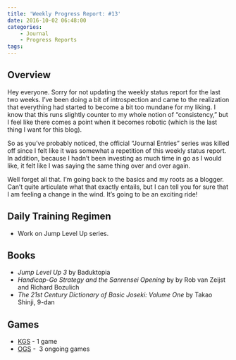 ```yaml
---
title: 'Weekly Progress Report: #13'
date: 2016-10-02 06:48:00
categories:
	- Journal
	- Progress Reports
tags:
---
```


## Overview

Hey everyone. Sorry for not updating the weekly status report for the last two weeks. I’ve been doing a bit of introspection and came to the realization that everything had started to become a bit too mundane for my liking. I know that this runs slightly counter to my whole notion of “consistency,” but I feel like there comes a point when it becomes robotic (which is the last thing I want for this blog).

<!-- more -->

So as you’ve probably noticed, the official “Journal Entries” series was killed off since I felt like it was somewhat a repetition of this weekly status report. In addition, because I hadn’t been investing as much time in go as I would like, it felt like I was saying the same thing over and over again.

Well forget all that. I’m going back to the basics and my roots as a blogger. Can’t quite articulate what that exactly entails, but I can tell you for sure that I am feeling a change in the wind. It’s going to be an exciting ride!

## Daily Training Regimen

*   Work on Jump Level Up series.

## Books

*   _Jump Level Up 3_ by Baduktopia
*   _Handicap-Go Strategy and the Sanrensei Opening_ by by Rob van Zeijst and Richard Bozulich
*   _The 21st Century Dictionary of Basic Joseki: Volume One_ by Takao Shinji, 9-dan

## Games

*   [KGS](http://www.gokgs.com "KGS Website") - 1 game
*   [OGS](http://www.online-go.com "Online Go Server") -  3 ongoing games
